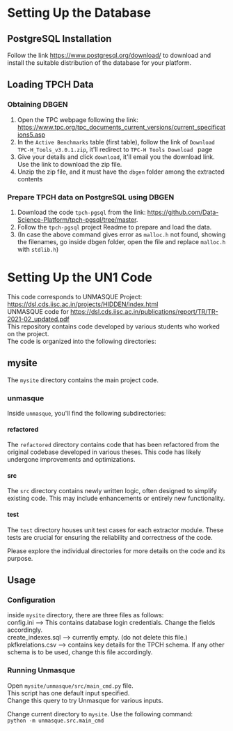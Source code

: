 # Setting Up the Database
## PostgreSQL Installation  

Follow the link https://www.postgresql.org/download/ to download and install the suitable distribution of the database for your platform. 

## Loading TPCH Data  

### Obtaining DBGEN
1. Open the TPC webpage following the link: https://www.tpc.org/tpc_documents_current_versions/current_specifications5.asp  
2. In the `Active Benchmarks` table (first table), follow the link of `Download TPC-H_Tools_v3.0.1.zip`, it'll redirect to `TPC-H Tools Download
` page   
3. Give your details and click `download`, it'll email you the download link. Use the link to download the zip file.  
4. Unzip the zip file, and it must have the `dbgen` folder among the extracted contents  

### Prepare TPCH data on PostgreSQL using DBGEN
1. Download the code `tpch-pgsql` from the link: https://github.com/Data-Science-Platform/tpch-pgsql/tree/master.  
2. Follow the `tpch-pgsql` project Readme to prepare and load the data.  
3. (In case the above command gives error as `malloc.h` not found, showing the filenames, go inside dbgen folder, open the file and replace `malloc.h` with `stdlib.h`)  
   

# Setting Up the UN1 Code
This code corresponds to UNMASQUE Project: https://dsl.cds.iisc.ac.in/projects/HIDDEN/index.html  
UNMASQUE code for https://dsl.cds.iisc.ac.in/publications/report/TR/TR-2021-02_updated.pdf    
This repository contains code developed by various students who worked on the project.   
The code is organized into the following directories:  

## mysite

The `mysite` directory contains the main project code.

### unmasque

Inside `unmasque`, you'll find the following subdirectories:

#### refactored

The `refactored` directory contains code that has been refactored from the original codebase developed in various theses. This code has likely undergone improvements and optimizations.

#### src

The `src` directory contains newly written logic, often designed to simplify existing code. This may include enhancements or entirely new functionality.

#### test

The `test` directory houses unit test cases for each extractor module. These tests are crucial for ensuring the reliability and correctness of the code.

Please explore the individual directories for more details on the code and its purpose.

## Usage

### Configuration
inside `mysite` directory, there are three files as follows:  
config.ini --> This contains database login credentials. Change the fields accordingly.  
create_indexes.sql --> currently empty.  (do not delete this file.)  
pkfkrelations.csv --> contains key details for the TPCH schema. If any other schema is to be used, change this file accordingly.  

### Running Unmasque
Open `mysite/unmasque/src/main_cmd.py` file.  
This script has one default input specified.  
Change this query to try Unmasque for various inputs. 

Change current directory to `mysite`.
Use the following command:  
`python -m unmasque.src.main_cmd`  


